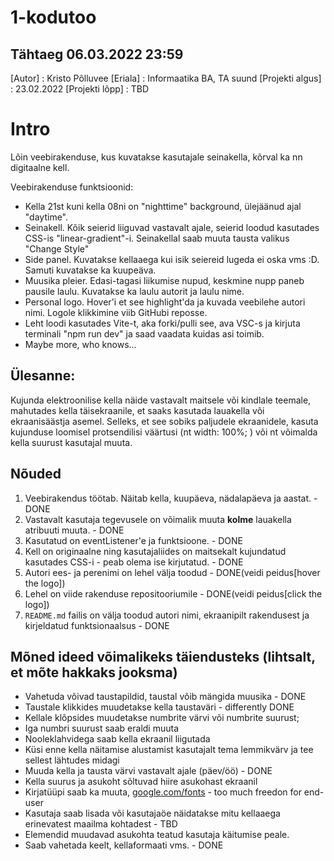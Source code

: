 # 1-kodutoo
## Tähtaeg 06.03.2022 23:59
[Autor] : Kristo Põlluvee
[Eriala] : Informaatika BA, TA suund
[Projekti algus] : 23.02.2022
[Projekti lõpp] : TBD


# Intro

Lõin veebirakenduse, kus kuvatakse kasutajale seinakella, kõrval ka nn digitaalne kell.

Veebirakenduse funktsioonid:

* Kella 21st kuni kella 08ni on "nighttime" background, ülejäänud ajal "daytime".
* Seinakell. Kõik seierid liiguvad vastavalt ajale, seierid loodud kasutades CSS-is "linear-gradient"-i. Seinakellal saab muuta tausta valikus "Change Style"
* Side panel. Kuvatakse kellaaega kui isik seiereid lugeda ei oska vms :D. Samuti kuvatakse ka kuupeäva.
* Muusika pleier. Edasi-tagasi liikumise nupud, keskmine nupp paneb pausile laulu. Kuvatakse ka laulu autorit ja laulu nime.
* Personal logo. Hover'i et see highlight'da ja kuvada veebilehe autori nimi. Logole klikkimine viib GitHubi reposse.
* Leht loodi kasutades Vite-t, aka forki/pulli see, ava VSC-s ja kirjuta terminali "npm run dev" ja saad vaadata kuidas asi toimib.
* Maybe more, who knows...



## Ülesanne:

Kujunda elektroonilise kella näide vastavalt maitsele või kindlale teemale, mahutades kella täisekraanile, et saaks kasutada lauakella või ekraanisäästja asemel. Selleks, et see sobiks paljudele ekraanidele, kasuta kujunduse loomisel protsendilisi väärtusi (nt width: 100%; ) või nt võimalda kella suurust kasutajal muuta.

## Nõuded

1. Veebirakendus töötab. Näitab kella, kuupäeva, nädalapäeva ja aastat. - DONE
1. Vastavalt kasutaja tegevusele on võimalik muuta **kolme** lauakella atribuuti muuta. - DONE
1. Kasutatud on eventListener'e ja funktsioone. - DONE
1. Kell on originaalne ning kasutajaliides on maitsekalt kujundatud kasutades CSS-i - peab olema ise kirjutatud. - DONE
1. Autori ees- ja perenimi on lehel välja toodud - DONE(veidi peidus[hover the logo])
1. Lehel on viide rakenduse repositooriumile - DONE(veidi peidus[click the logo])
1. `README.md` failis on välja toodud autori nimi, ekraanipilt rakendusest ja kirjeldatud funktsionaalsus - DONE

## Mõned ideed võimalikeks täiendusteks (lihtsalt, et mõte hakkaks jooksma)

* Vahetuda võivad taustapildid, taustal võib mängida muusika - DONE
* Taustale klikkides muudetakse kella taustaväri - differently DONE
* Kellale klõpsides muudetakse numbrite värvi või numbrite suurust;
* Iga numbri suurust saab eraldi muuta
* Nooleklahvidega saab kella ekraanil liigutada
* Küsi enne kella näitamise alustamist kasutajalt tema lemmikvärv ja tee sellest lähtudes midagi
* Muuda kella ja tausta värvi vastavalt ajale (päev/öö) - DONE
* Kella suurus ja asukoht sõltuvad hiire asukohast ekraanil
* Kirjatüüpi saab ka muuta, [google.com/fonts](https://www.google.com/fonts) - too much freedon for end-user
* Kasutaja saab lisada või kasutajaöe näidatakse mitu kellaaega erinevatest maailma kohtadest - TBD
* Elemendid muudavad asukohta teatud kasutaja käitumise peale.
* Saab vahetada keelt, kellaformaati vms. - DONE

